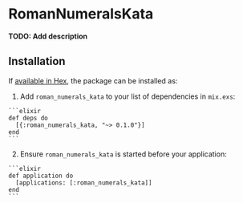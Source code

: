 # RomanNumeralsKata

**TODO: Add description**

## Installation

If [available in Hex](https://hex.pm/docs/publish), the package can be installed as:

  1. Add `roman_numerals_kata` to your list of dependencies in `mix.exs`:

    ```elixir
    def deps do
      [{:roman_numerals_kata, "~> 0.1.0"}]
    end
    ```

  2. Ensure `roman_numerals_kata` is started before your application:

    ```elixir
    def application do
      [applications: [:roman_numerals_kata]]
    end
    ```

